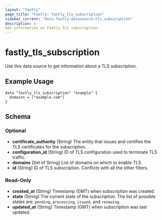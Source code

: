 ```yaml
---
layout: "fastly"
page_title: "Fastly: fastly_tls_subscription"
sidebar_current: "docs-fastly-datasource-tls_subscription"
description: |-
Get information on Fastly TLS subscription.
---
```


# fastly_tls_subscription

Use this data source to get information about a TLS subscription.

## Example Usage

```hcl
data "fastly_tls_subscription" "example" {
  domains = ["example.com"]
}
```
<!-- schema generated by tfplugindocs -->
## Schema

### Optional

- **certificate_authority** (String) The entity that issues and certifies the TLS certificates for the subscription.
- **configuration_id** (String) ID of TLS configuration used to terminate TLS traffic.
- **domains** (Set of String) List of domains on which to enable TLS.
- **id** (String) ID of TLS subscription. Conflicts with all the other filters.

### Read-Only

- **created_at** (String) Timestamp (GMT) when subscription was created.
- **state** (String) The current state of the subscription. The list of possible states are: `pending`, `processing`, `issued`, and `renewing`.
- **updated_at** (String) Timestamp (GMT) when subscription was last updated.
